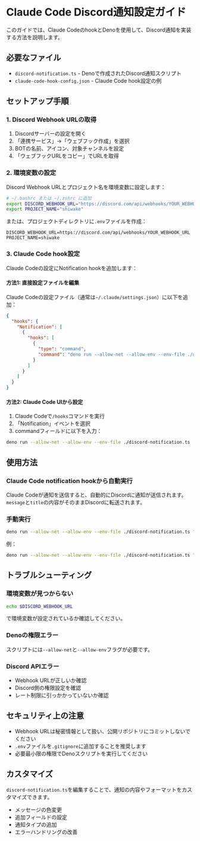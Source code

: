 # Claude Code Discord通知設定ガイド

このガイドでは、Claude CodeのhookとDenoを使用して、Discord通知を実装する方法を説明します。

## 必要なファイル

- `discord-notification.ts` - Denoで作成されたDiscord通知スクリプト
- `claude-code-hook-config.json` - Claude Code hook設定の例

## セットアップ手順

### 1. Discord Webhook URLの取得

1. Discordサーバーの設定を開く
2. 「連携サービス」→「ウェブフック作成」を選択
3. BOTの名前、アイコン、対象チャンネルを設定
4. 「ウェブフックURLをコピー」でURLを取得

### 2. 環境変数の設定

Discord Webhook URLとプロジェクト名を環境変数に設定します：

```bash
# ~/.bashrc または ~/.zshrc に追加
export DISCORD_WEBHOOK_URL="https://discord.com/api/webhooks/YOUR_WEBHOOK_URL"
export PROJECT_NAME="shiwake"
```

または、プロジェクトディレクトリに`.env`ファイルを作成：

```
DISCORD_WEBHOOK_URL=https://discord.com/api/webhooks/YOUR_WEBHOOK_URL
PROJECT_NAME=shiwake
```

### 3. Claude Code hook設定

Claude Codeの設定にNotification hookを追加します：

#### 方法1: 直接設定ファイルを編集

Claude Codeの設定ファイル（通常は`~/.claude/settings.json`）に以下を追加：

```json
{
  "hooks": {
    "Notification": [
      {
        "hooks": [
          {
            "type": "command",
            "command": "deno run --allow-net --allow-env --env-file ./discord-notification.ts"
          }
        ]
      }
    ]
  }
}
```

#### 方法2: Claude Code UIから設定

1. Claude Codeで`/hooks`コマンドを実行
2. 「Notification」イベントを選択
3. commandフィールドに以下を入力：

```bash
deno run --allow-net --allow-env --env-file ./discord-notification.ts
```

## 使用方法

### Claude Code notification hookから自動実行

Claude Codeが通知を送信すると、自動的にDiscordに通知が送信されます。
`message`と`title`の内容がそのままDiscordに転送されます。

### 手動実行

```bash
deno run --allow-net --allow-env --env-file ./discord-notification.ts "タイトル" "メッセージ"
```

例：
```bash
deno run --allow-net --allow-env --env-file ./discord-notification.ts "テスト通知" "手動テストです"
```

## トラブルシューティング

### 環境変数が見つからない

```bash
echo $DISCORD_WEBHOOK_URL
```

で環境変数が設定されているか確認してください。

### Denoの権限エラー

スクリプトには`--allow-net`と`--allow-env`フラグが必要です。

### Discord APIエラー

- Webhook URLが正しいか確認
- Discord側の権限設定を確認
- レート制限に引っかかっていないか確認

## セキュリティ上の注意

- Webhook URLは秘密情報として扱い、公開リポジトリにコミットしないでください
- `.env`ファイルを`.gitignore`に追加することを推奨します
- 必要最小限の権限でDenoスクリプトを実行してください

## カスタマイズ

`discord-notification.ts`を編集することで、通知の内容やフォーマットをカスタマイズできます。

- メッセージの色変更
- 追加フィールドの設定
- 通知タイプの追加
- エラーハンドリングの改善